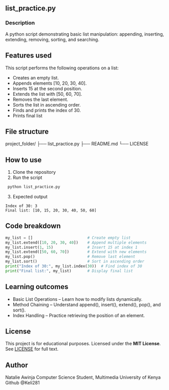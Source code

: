 ## list_practice.py 
### Description 
A python script demonstrating basic list manipulation: appending, inserting, extending, removing, sorting, and searching.

## Features used 
This script performs the following operations on a list:

- Creates an empty list.
- Appends elements [10, 20, 30, 40].
- Inserts 15 at the second position.
- Extends the list with [50, 60, 70].
- Removes the last element.
- Sorts the list in ascending order.
- Finds and prints the index of 30.
- Prints final list

## File structure 
project_folder/
├── list_practice.py
├── README.md
└── LICENSE    

## How to use 
1. Clone the repository 
2. Run the script 
``` sh
 python list_practice.py
```
3. Expected output 
``` text 
Index of 30: 3
Final list: [10, 15, 20, 30, 40, 50, 60]
```
## Code breakdown
``` python
my_list = []                        # Create empty list
my_list.extend([10, 20, 30, 40])    # Append multiple elements
my_list.insert(1, 15)               # Insert 15 at index 1
my_list.extend([50, 60, 70])        # Extend with new elements
my_list.pop()                       # Remove last element
my_list.sort()                      # Sort in ascending order
print("Index of 30:", my_list.index(30))  # Find index of 30
print("Final list:", my_list)       # Display final list
```
## Learning outcomes
- Basic List Operations – Learn how to modify lists dynamically.
- Method Chaining – Understand append(), insert(), extend(), pop(), and sort().
- Index Handling – Practice retrieving the position of an element.

## License 
This project is for educational purposes. Licensed under the **MIT License**.  
See [LICENSE](LICENSE) for full text.

## Author
Natalie Awinja 
Computer Science Student, Multimedia University of Kenya
Github @Keli281